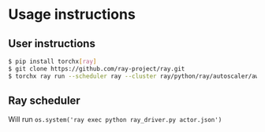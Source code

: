 # Usage instructions

## User instructions

```bash
$ pip install torchx[ray]
$ git clone https://github.com/ray-project/ray.git
$ torchx ray run --scheduler ray --cluster ray/python/ray/autoscaler/aws/example-full.yaml

```

## Ray scheduler

Will run `os.system('ray exec python ray_driver.py actor.json')`
